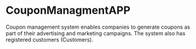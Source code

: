 # CouponManagmentAPP
 Coupon management system enables companies to generate coupons as part of their advertising and marketing campaigns. The system also has registered customers (Customers).
